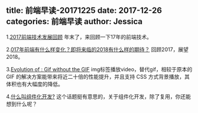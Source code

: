 title: 前端早读-20171225
date: 2017-12-26
categories: 前端早读
author: Jessica
---

1.[2017前端技术发展回顾](https://zhuanlan.zhihu.com/p/32119668)
年末了，来回顾一下17年的前端技术。

2.[017年前端有什么样变化？即将来临的2018有什么样的期待？](https://www.zhihu.com/question/264551320/answer/282896101)
回顾2017，展望2018。

3.[Evolution of <img>: Gif without the GIF](https://calendar.perfplanet.com/2017/animated-gif-without-the-gif/)
img标签播放video，替代gif，相较于原本的 GIF 的解决方案能带来将近二十倍的性能提升，并且支持 CSS 方式背景播放，其体积也有大幅度的降低。

4.[什么叫组件化开发?](https://www.zhihu.com/question/29735633/answer/282968956)
这个话题挺有意思的，关于组件化开发，除了复用，你还能想到什么呢？

